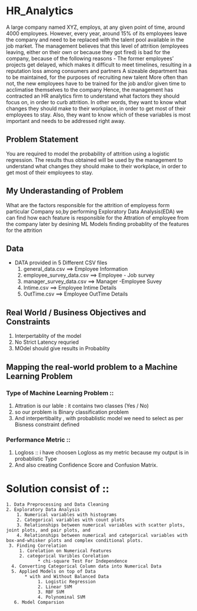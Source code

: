 # HR_Analytics
A large company named XYZ, employs, at any given point of time, around 4000 employees. However, every year, around 15% of its employees leave the company and need to be replaced with the talent pool available in the job market. The management believes that this level of attrition (employees leaving, either on their own or because they got fired) is bad for the company, because of the following reasons -  The former employees’ projects get delayed, which makes it difficult to meet timelines, resulting in a reputation loss among consumers and partners  A sizeable department has to be maintained, for the purposes of recruiting new talent  More often than not, the new employees have to be trained for the job and/or given time to acclimatise themselves to the company  Hence, the management has contracted an HR analytics firm to understand what factors they should focus on, in order to curb attrition. In other words, they want to know what changes they should make to their workplace, in order to get most of their employees to stay. Also, they want to know which of these variables is most important and needs to be addressed right away.


## Problem Statement
You are required to model the probability of attrition using a logistic regression.
The results thus obtained will be used by the management to understand what changes they should make to their workplace, in order to get most of their employees to stay.

## My Underastanding of Problem
What are the factors responsible for the attrition of employess form particular Company
so,by performing Exploratory Data Analysis(EDA) we can find how each feature is responsible for the Attration of employee from the company
later by desining ML Models finding probablity of the features for the attrition

## Data
* DATA provided in 5 Different CSV files
    1. general_data.csv         ==> Employee Information
    2. employee_survey_data.csv ==> Employee - Job survey
    3. manager_survey_data.csv  ==> Manager -Employee Suvey
    4. Intime.csv               ==> Employee Intime Details
    5. OutTime.csv              ==> Employee OutTime Details

## Real World / Business Objectives and Constraints
  1. Interpertablity of the model
  2. No Strict Latency requried
  3. MOdel should give results in Probablity


## Mapping the real-world problem to a Machine Learning Problem
### Type of Machine Learning Problem ::
  1. Attration is our lable : it contains two classes (Yes / No)
  2. so our problem is Binary classification problem
  3.  And interpertibality , with probablistic model we need to select as per Bisness constraint defined
  
### Performance Metric ::
  1. Logloss :: i have choosen Logloss as my metric because my output is in probablistic Type 
  2. And also creating Confidence Score and Confusion Matrix.
  
 
 
# Solution consist of ::
    1. Data Preprocessing and Data Cleaning
    2. Exploratory Data Analysis
        1. Numerical variables with histograms
        2. Categorical variables with count plots
        3. Relationships between numerical variables with scatter plots, joint plots, and pair plots, and
        4. Relationships between numerical and categorical variables with box-and-whisker plots and complex conditional plots.
     3. Finding Correlation
         1. Corelation on Numerical Features
         2. categorical Varibles Corelation
                * chi-square Test For Independence
      4. Converting Categorical Column data into Numerical Data
      5. Applied Models on top of Data 
           * with and Without Balanced Data
                1. Logistic Regression
                2. Linear SVM
                3. RBF SVM
                4. Polynominal SVM
       6. Model Comparsion
